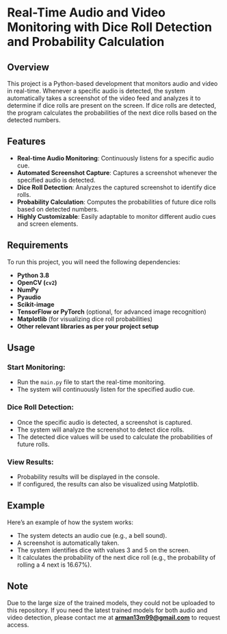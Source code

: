 # Real-Time Audio and Video Monitoring with Dice Roll Detection and Probability Calculation

## Overview
This project is a Python-based development that monitors audio and video in real-time. Whenever a specific audio is detected, the system automatically takes a screenshot of the video feed and analyzes it to determine if dice rolls are present on the screen. If dice rolls are detected, the program calculates the probabilities of the next dice rolls based on the detected numbers.

## Features
- **Real-time Audio Monitoring**: Continuously listens for a specific audio cue.
- **Automated Screenshot Capture**: Captures a screenshot whenever the specified audio is detected.
- **Dice Roll Detection**: Analyzes the captured screenshot to identify dice rolls.
- **Probability Calculation**: Computes the probabilities of future dice rolls based on detected numbers.
- **Highly Customizable**: Easily adaptable to monitor different audio cues and screen elements.

## Requirements
To run this project, you will need the following dependencies:

- **Python 3.8**
- **OpenCV (`cv2`)**
- **NumPy**
- **Pyaudio**
- **Scikit-image**
- **TensorFlow or PyTorch** (optional, for advanced image recognition)
- **Matplotlib** (for visualizing dice roll probabilities)
- **Other relevant libraries as per your project setup**

## Usage
### Start Monitoring:
- Run the `main.py` file to start the real-time monitoring.
- The system will continuously listen for the specified audio cue.

### Dice Roll Detection:
- Once the specific audio is detected, a screenshot is captured.
- The system will analyze the screenshot to detect dice rolls.
- The detected dice values will be used to calculate the probabilities of future rolls.

### View Results:
- Probability results will be displayed in the console.
- If configured, the results can also be visualized using Matplotlib.

## Example
Here’s an example of how the system works:

- The system detects an audio cue (e.g., a bell sound).
- A screenshot is automatically taken.
- The system identifies dice with values 3 and 5 on the screen.
- It calculates the probability of the next dice roll (e.g., the probability of rolling a 4 next is 16.67%).

## Note
Due to the large size of the trained models, they could not be uploaded to this repository. If you need the latest trained models for both audio and video detection, please contact me at **arman13m99@gmail.com** to request access.
